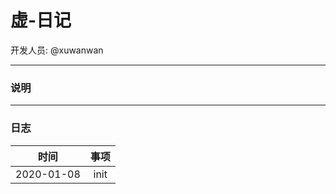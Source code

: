 # 虚-日记

开发人员: @xuwanwan

----

### 说明

----

### 日志

| 时间 | 事项 |
| :--: | :--: |
| 2020-01-08 | init |
